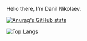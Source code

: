 Hello there, I'm Danil Nikolaev.





[![Anurag's GitHub stats](https://github-readme-stats.vercel.app/api?username=melod1n&show_icons=true&theme=radical&count_private=true&include_all_commits=true)](https://github.com/anuraghazra/github-readme-stats)

[![Top Langs](https://github-readme-stats.vercel.app/api/top-langs/?username=melod1n&show_icons=true&theme=radical&count_private=true&layout=compact&card_width=445)](https://github.com/anuraghazra/github-readme-stats)

<!--
**melod1n/melod1n** is a ✨ _special_ ✨ repository because its `README.md` (this file) appears on your GitHub profile.

Here are some ideas to get you started:

- 🔭 I’m currently working on ...
- 🌱 I’m currently learning ...
- 👯 I’m looking to collaborate on ...
- 🤔 I’m looking for help with ...
- 💬 Ask me about ...
- 📫 How to reach me: ...
- 😄 Pronouns: ...
- ⚡ Fun fact: ...
-->
